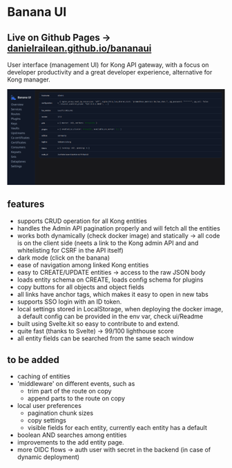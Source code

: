 # Banana UI

## Live on Github Pages ->  [danielrailean.github.io/bananaui](https://danielrailean.github.io/bananaui/)

User interface (management UI) for Kong API gateway, with a focus on developer productivity and a great developer experience, alternative for Kong manager.

![UI example.](./docs/resources/ui.png)

## features

- supports CRUD operation for all Kong entities
- handles the Admin API pagination properly and will fetch all the entities
- works both dynamically (check docker image) and statically -> all code is on the client side (neets a link to the Kong admin API and and whitelisting for CSRF in the API itself)
- dark mode (click on the banana)
- ease of navigation among linked Kong entities
- easy to CREATE/UPDATE entities -> access to the raw JSON body
- loads entity schema on CREATE, loads config schema for plugins
- copy buttons for all objects and object fields
- all links have anchor tags, which makes it easy to open in new tabs
- supports SSO login with an ID token.
- local settings stored in LocalStorage, when deploying the docker image, a default config can be provided in the env var, check ui/Readme
- built using Svelte.kit so easy to contribute to and extend.
- quite fast (thanks to Svelte) -> 99/100 lighthouse score
- all entity fields can be searched from the same seach window

## to be added

- caching of entities
- 'middleware' on different events, such as
  - trim part of the route on copy
  - append parts to the route on copy
- local user preferences
  - pagination chunk sizes
  - copy settings
  - visible fields for each entity, currently each entity has a default
- boolean AND searches among entities
- improvements to the add entity page.
- more OIDC flows -> auth user with secret in the backend (in case of dynamic deployment)
